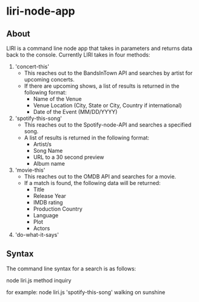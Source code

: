 # liri-node-app

## About

LIRI is  a command line node app that takes in parameters and returns data back to the console.  Currently LIRI takes in four methods:
1. 'concert-this'
    * This reaches out to the BandsInTown API and searches by artist for upcoming concerts.
    * If there are upcoming shows, a list of results is returned in the following format:
        * Name of the Venue
        * Venue Location (City, State or City, Country if international)
        * Date of the Event (MM/DD/YYYY)
2. 'spotify-this-song'
    * This reaches out to the Spotify-node-API and searches a specified song.
    * A list of results is returned in the following format:
        * Artist/s
        * Song Name
        * URL to a 30 second preview
        * Album name
3. 'movie-this'
    * This reaches out to the OMDB API and searches for a movie.
    * If a match is found, the following data will be returned:
        * Title
        * Release Year
        * IMDB rating
        * Production Country
        * Language
        * Plot
        * Actors
4. 'do-what-it-says'

## Syntax

The command line syntax for a search is as follows:

node  liri.js  method  inquiry

for example:  node liri.js 'spotify-this-song' walking on sunshine